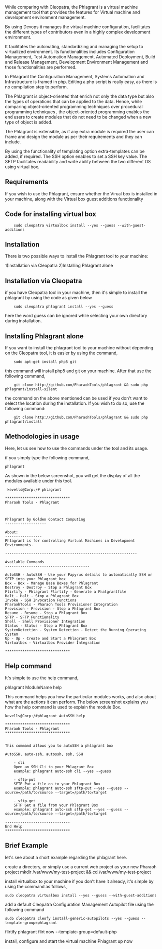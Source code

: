 While comparing with Cleopatra, the Phlagrant is a virtual machine management tool that provides the features for Virtual machine and development environment management.

By using Devops it manages the virtual machine configuration, facilitates the different types of contributors even in a highly complex development environment.

It facilitates the automating, standardizing and managing the setup to virtualized environment. Its functionalities includes Configuration Management, Test Automation Management, Automated Deployment, Build and Release Management, Development Environment Management and those functionalities are performed.

In Phlagrant the Configuration Management, Systems Automation and Infrastructure is framed in php. Editing a php script is really easy, as there is no compilation step to perform.

The Phlagrant is object-oriented that enrich not only the data type but also the types of operations that can be applied to the data. Hence, while comparing object-oriented programming techniques over procedural programming techniques , the object-oriented programming enables the end users to create modules that do not need to be changed when a new type of object is added.

The Phlagrant is extensible, as if any extra module is required the user can frame and design the module as per their requirements and they can include.

By using the functionality of templating option extra-templates can be added, if required. The SSH option enables to set a SSH key value. The SFTP facilitates readability and write ability between the two different OS using virtual box.

Requirements
------------

If you wish to use the Phlagrant, ensure whether the Virual box is installed in your machine, along with the Virtual box guest additions functionality

Code for installing virtual box
-------------------------------

        sudo cleopatra virtualbox install --yes --guess --with-guest-additions

Installation
-------------

There is two possible ways to install the Phlagrant tool to your machine:

1)Installation via Cleopatra
2)Installing Phlagrant alone

Installation via Cleopatra
---------------------------

if you have Cleopatra tool in your machine, then it's simple to install the phlagrant by using the code as given below

        sudo cleopatra phlagrant install --yes --guess

here the word guess can be ignored while selecting your own directory during installation.

Installing Phlagrant alone
---------------------------

If you want to install the phlagrant tool to your machine without depending on the Cleopatra tool, it is easier by using the command,

        sudo apt-get install php5 git
        
this command will install php5 and git on your machine. After that use the following command,

        git clone http://github.com/PharaohTools/phlagrant && sudo php phlagrant/install-silent

the command on the above mentioned can be used if you don't want to select the location during the installation. If you wish to do so, use the following command:

        git clone http://github.com/PharaohTools/phlagrant && sudo php phlagrant/install

                                                                                                                             
Methodologies in usage
-----------------------

Here, let us see how to use the commands under the tool and its usage.

if you simply type the following command,

    phlagrant

As shown in the below screenshot, you will get the display of all the modules available under this tool.

     kevells@Corp:/# phlagrant

    ******************************
    Pharaoh Tools - Phlagrant



    Phlagrant by Golden Contact Computing
    -------------------

    About:
    -----------------
    Phlagrant is for controlling Virtual Machines in Development Environments.

    -------------------------------------------------------------

    Available Commands
    ---------------------------------------

    AutoSSH - AutoSSH - Use your Papyrus details to automatically SSH or SFTP into your Phlagrant box
    Box - Box - Manage Base Boxes for Phlagrant
    Destroy - Destroy - Stop a Phlagrant Box
    Flirtify - Phlagrant Flirtify - Generate a Phalgrantfile
    Halt - Halt - Stop a Phlagrant Box
    Invoke - SSH Invocation Functions
    PharaohTools - Pharaoh Tools Provisioner Integration
    Provision - Provision - Stop a Phlagrant Box
    Resume - Resume - Stop a Phlagrant Box
    SFTP - SFTP Functionality
    Shell - Shell Provisioner Integration
    Status - Status - Stop a Phlagrant Box
    SystemDetection - System Detection - Detect the Running Operating System
    Up - Up - Create and Start a Phlagrant Box
    Virtualbox - Virtualbox Provider Integration

    ******************************


Help command
-------------

It's simple to use the help command,

  phlagrant ModuleName help

This command helps you how the particular modules works, and also about what are the actions it can perform.
The below screenshot explains you how the help command is used to explain the module Box.

    kevells@Corp:/#phlagrant AutoSSH help

    ******************************
    Pharaoh Tools - Phlagrant
    ******************************


    This command allows you to autoSSH a phlagrant box

    AutoSSH, auto-ssh, autossh, ssh, SSH

        - cli
        Open an SSH Cli to your Phlagrant Box
        example: phlagrant auto-ssh cli --yes --guess

        - sftp-put
        SFTP Put a file on to your Phlagrant Box
        example: phlagrant auto-ssh sftp-put --yes --guess --source=/path/to/source --target=/path/to/target

        - sftp-get
        SFTP Get a file from your Phlagrant Box
        example: phlagrant auto-ssh sftp-get --yes --guess --source=/path/to/source --target=/path/to/target

    ------------------------------
    End Help
    ******************************

Brief Example
-------------

let's see about a short example regarding the phlagrant here.

create a directory, or simply use a current web project as your new Pharaoh project mkdir /var/www/my-test-project && cd /var/www/my-test-project

install virtualbox to your machine if you don't have it already, it's simple by using the command as follows,

    sudo cleopatra virtualbox install --yes --guess --with-guest-additions

add a default Cleopatra Configuration Management Autopilot file using the following command

    sudo cleopatra cleofy install-generic-autopilots --yes --guess --template-group=phlagrant

flirtify phlagrant flirt now --template-group=default-php

install, configure and start the virtual machine Phlagrant up now

